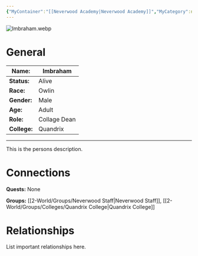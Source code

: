 ```yaml
---
{"MyContainer":"[[Neverwood Academy|Neverwood Academy]]","MyCategory":null,"image":"Imbraham.webp","tags":["Category/People"],"obsidianUIMode":"preview","aliases":null,"NoteStatus":"❓","char_status":"Alive","char_race":"Owlin","char_gender":"Male","char_role":"College Dean","char_college":"Quandrix","char_items":null,"char_age":"Adult","parents":null,"children":null,"enemies":null,"allies":null,"siblings":null,"partner":null,"Connected_Quests":[],"Connected_Groups":["[[2-World/Groups/Neverwood Staff.md|Neverwood Staff]]","[[Quandrix College|Quandrix College]]"],"dg-publish":true,"dg-path":"World/People/Staff/Imbraham.md","permalink":"/world/people/staff/imbraham/","dgPassFrontmatter":true,"updated":"2025-10-03T14:20:14.000+01:00"}
---
```



![Imbraham.webp](/img/user/z_Assets/character_art/NPCs/Staff/Imbraham.webp)
# General


| Name:        | Imbraham     |
| ------------ | ------------ |
| **Status:**  | Alive        |
| **Race:**    | Owlin        |
| **Gender:**  | Male         |
| **Age:**     | Adult        |
| **Role:**    | Collage Dean |
| **College:** | Quandrix     |


---

This is the persons description. 


# Connections


**Quests:** None 

**Groups:** [[2-World/Groups/Neverwood Staff\|Neverwood Staff]], [[2-World/Groups/Colleges/Quandrix College\|Quandrix College]]


# Relationships

List important relationships here. 

